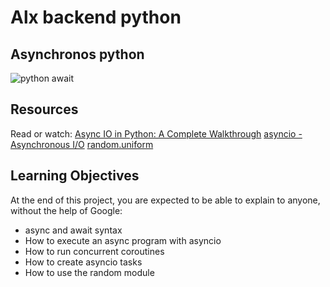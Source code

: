 # Alx backend python
## Asynchronos python

![python await](https://s3.amazonaws.com/alx-intranet.hbtn.io/uploads/medias/2019/12/4aeaa9c3cb1f316c05c4.png?X-Amz-Algorithm=AWS4-HMAC-SHA256&X-Amz-Credential=AKIARDDGGGOUSBVO6H7D%2F20231009%2Fus-east-1%2Fs3%2Faws4_request&X-Amz-Date=20231009T160459Z&X-Amz-Expires=86400&X-Amz-SignedHeaders=host&X-Amz-Signature=bf31c0ea6ac26485a4fe4f4cb54f5fce4366369a10e8e01ca71aac412a312770)

## Resources
Read or watch:
[Async IO in Python: A Complete Walkthrough](https://intranet.alxswe.com/rltoken/zYkXScziW1D5rNdNEvObjQ)
[asyncio - Asynchronous I/O](https://intranet.alxswe.com/rltoken/aZUO4GiWHbPIrVBIwptFAw)
[random.uniform](https://intranet.alxswe.com/rltoken/72mVf1s8rx2ih_U2WjBmaA)


## Learning Objectives
At the end of this project, you are expected to be able to explain to anyone, without the help of Google:

- async and await syntax
- How to execute an async program with asyncio
- How to run concurrent coroutines
- How to create asyncio tasks
- How to use the random module